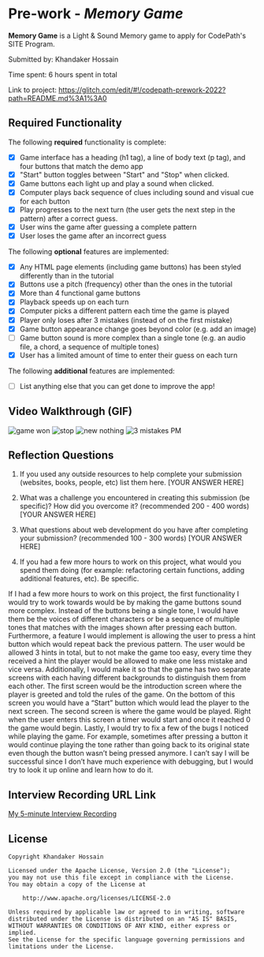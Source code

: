 # Pre-work - *Memory Game*

**Memory Game** is a Light & Sound Memory game to apply for CodePath's SITE Program. 

Submitted by: Khandaker Hossain

Time spent: 6 hours spent in total

Link to project: https://glitch.com/edit/#!/codepath-prework-2022?path=README.md%3A1%3A0

## Required Functionality

The following **required** functionality is complete:

* [x] Game interface has a heading (h1 tag), a line of body text (p tag), and four buttons that match the demo app
* [x] "Start" button toggles between "Start" and "Stop" when clicked. 
* [x] Game buttons each light up and play a sound when clicked. 
* [x] Computer plays back sequence of clues including sound and visual cue for each button
* [x] Play progresses to the next turn (the user gets the next step in the pattern) after a correct guess. 
* [x] User wins the game after guessing a complete pattern
* [x] User loses the game after an incorrect guess

The following **optional** features are implemented:

* [x] Any HTML page elements (including game buttons) has been styled differently than in the tutorial
* [x] Buttons use a pitch (frequency) other than the ones in the tutorial
* [x] More than 4 functional game buttons
* [x] Playback speeds up on each turn
* [x] Computer picks a different pattern each time the game is played
* [x] Player only loses after 3 mistakes (instead of on the first mistake)
* [x] Game button appearance change goes beyond color (e.g. add an image)
* [ ] Game button sound is more complex than a single tone (e.g. an audio file, a chord, a sequence of multiple tones)
* [x] User has a limited amount of time to enter their guess on each turn

The following **additional** features are implemented:

- [ ] List anything else that you can get done to improve the app!

## Video Walkthrough (GIF)
![game won](https://user-images.githubusercontent.com/90944924/161123836-987d291d-b9d2-4f56-91ff-180390b44029.gif)
![stop](https://user-images.githubusercontent.com/90944924/161125627-1cd6c8f8-62df-4189-8213-fa785bbca83a.gif)
![new nothing](https://user-images.githubusercontent.com/90944924/161129216-6e13909f-3fc0-4bc9-be1f-6803b562a54c.gif)
![3 mistakes PM](https://user-images.githubusercontent.com/90944924/161184583-24de76af-f77c-4a77-9c61-9de8932984bd.gif)

## Reflection Questions
1. If you used any outside resources to help complete your submission (websites, books, people, etc) list them here. 
[YOUR ANSWER HERE]

2. What was a challenge you encountered in creating this submission (be specific)? How did you overcome it? (recommended 200 - 400 words) 
[YOUR ANSWER HERE]

3. What questions about web development do you have after completing your submission? (recommended 100 - 300 words) 
[YOUR ANSWER HERE]

4. If you had a few more hours to work on this project, what would you spend them doing (for example: refactoring certain functions, adding additional features, etc). Be specific.

If I had a few more hours to work on this project, the first functionality I would try to work towards would be by making the game buttons sound more complex. Instead of the buttons being a single tone, I would have them be the voices of different characters or be a sequence of multiple tones that matches with the images shown after pressing each button. Furthermore, a feature I would implement is allowing the user to press a hint button which would repeat back the previous pattern. The user would be allowed 3 hints in total, but to not make the game too easy, every time they received a hint the player would be allowed to make one less mistake and vice versa. Additionally, I would make it so that the game has two separate screens with each having different backgrounds to distinguish them from each other. The first screen would be the introduction screen where the player is greeted and told the rules of the game. On the bottom of this screen you would have a “Start” button which would lead the player to the next screen. The second screen is where the game would be played. Right when the user enters this screen a timer would start and once it reached 0 the game would begin. Lastly, I would try to fix a few of the bugs I noticed while playing the game. For example, sometimes after pressing a button it would continue playing the tone rather than going back to its original state even though the button wasn’t being pressed anymore. I can’t say I will be successful since I don’t have much experience with debugging, but I would try to look it up online and learn how to do it.


## Interview Recording URL Link

[My 5-minute Interview Recording](your-link-here)


## License

    Copyright Khandaker Hossain

    Licensed under the Apache License, Version 2.0 (the "License");
    you may not use this file except in compliance with the License.
    You may obtain a copy of the License at

        http://www.apache.org/licenses/LICENSE-2.0

    Unless required by applicable law or agreed to in writing, software
    distributed under the License is distributed on an "AS IS" BASIS,
    WITHOUT WARRANTIES OR CONDITIONS OF ANY KIND, either express or implied.
    See the License for the specific language governing permissions and
    limitations under the License.
